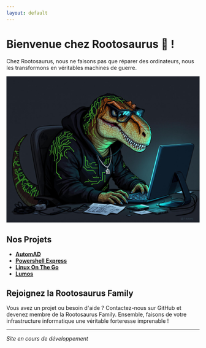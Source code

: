 ```yaml
---
layout: default
---
```


# Bienvenue chez Rootosaurus 🦖 !

Chez Rootosaurus, nous ne faisons pas que réparer des ordinateurs, nous les transformons en véritables machines de guerre.

![local image](assets/images/rootosaurus.png)

## Nos Projets

- **[AutomAD](https://github.com/Mini-Pishon/AutomAD)**
- **[Powershell Express](https://github.com/Mini-Pishon/PowerShell-Express)**
- **[Linux On The Go](https://github.com/Mini-Pishon/Linux-on-the-go)**
- **[Lumos](https://github.com/Mini-Pishon/Lumos)**


## Rejoignez la Rootosaurus Family

Vous avez un projet ou besoin d'aide ? Contactez-nous sur GitHub et devenez membre de la Rootosaurus Family. Ensemble, faisons de votre infrastructure informatique une véritable forteresse imprenable !

---

*Site en cours de développement* 
